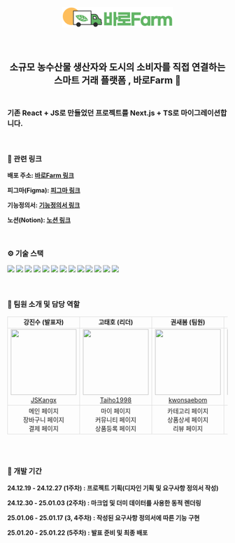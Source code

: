 <br>
<div align='center'> <img src='./public/images/BaroFarmLogo_long.png' width=50%> </div>
<br>

## <br> <div align='center'> 소규모 농수산물 생산자와 도시의 소비자를 직접 연결하는 스마트 거래 플랫폼 , 바로Farm 🌱 </div> <br>

### 기존 React + JS로 만들었던 프로젝트를 Next.js + TS로 마이그레이션합니다.

<br>

### 🔗 관련 링크

<b> 배포 주소: [바로Farm 링크](https://barofarm.netlify.app/)</b>

<b> 피그마(Figma): [피그마 링크](<https://www.figma.com/design/ThTdy4bAI2dDMxaRcDPFAW/4%EB%94%B8%EB%9D%BC---%EB%B0%94%EB%A1%9C%ED%8C%9C(Farm)?node-id=0-1&p=f&t=O2YRQAev0xPoQLzn-0>)</b>

<b> 기능정의서: [기능정의서 링크](https://docs.google.com/spreadsheets/d/12brCwjbi5Jx5qKoXahrMsqFkfG7VHe_1B374fup5QQg/edit?gid=0#gid=0)</b>

<b> 노션(Notion): [노션 링크](https://www.notion.so/4-4-3275fa56674041069f61c44806d2d11e?pvs=4)</b>

<br>

### ⚙️ 기술 스택

<div>
  <!-- 개발 도구 -->
  <img src="https://img.shields.io/badge/git-F05032?style=for-the-badge&logo=git&logoColor=white">
  <img src="https://img.shields.io/badge/github-181717?style=for-the-badge&logo=github&logoColor=white">
  <img src="https://img.shields.io/badge/figma-666666?style=for-the-badge&logo=figma&logoColor=white">
  <!-- 빌드 도구 -->
  <img src="https://img.shields.io/badge/vite-646CFF?style=for-the-badge&logo=vite&logoColor=white">
  <!-- 프론트엔드 기본 기술 -->
  <img src="https://img.shields.io/badge/html5-E34F26?style=for-the-badge&logo=html5&logoColor=white">
  <img src="https://img.shields.io/badge/css-1572B6?style=for-the-badge&logo=css3&logoColor=white">
  <img src="https://img.shields.io/badge/javascript-F7DF1E?style=for-the-badge&logo=javascript&logoColor=black">
  <!-- 프레임워크 및 스타일링 -->
  <img src="https://img.shields.io/badge/react-61DAFB?style=for-the-badge&logo=react&logoColor=white">
  <img src="https://img.shields.io/badge/tailwindcss-06B6D4?style=for-the-badge&logo=tailwindcss&logoColor=white">
  <!-- 상태 관리 및 데이터 페칭 -->
  <img src="https://img.shields.io/badge/zustand-00B899?style=for-the-badge&logo=&logoColor=white">
  <img src="https://img.shields.io/badge/tanstack query-FF4154?style=for-the-badge&logo=reactquery&logoColor=white">
  <!-- 라우팅 -->
  <img src="https://img.shields.io/badge/reactrouter-CA4245?style=for-the-badge&logo=reactrouter&logoColor=white">
  <!-- 배포 -->
  <img src="https://img.shields.io/badge/netlify-00C7B7?style=for-the-badge&logo=netlify&logoColor=white">
</div>
<br>
<br>

### 🐝 팀원 소개 및 담당 역할

<table style="border-collapse: collapse;">
    <tr>
      <td style="border: 1px solid #ddd; text-align: center;"><p align="center" style="margin: 0;"><strong>강진수 (발표자)</strong></p></td>
      <td style="border: 1px solid #ddd; text-align: center;"><p align="center" style="margin: 0;"><strong>고태호 (리더)</strong></p></td>
      <td style="border: 1px solid #ddd; text-align: center;"><p align="center" style="margin: 0;"><strong>권새봄 (팀원)</strong></p></td>
      <td style="border: 1px solid #ddd; text-align: center;"><p align="center" style="margin: 0;"><strong>황은지 (팀원)</strong></p></td>
    </tr>
    <tr>
      <td style="border: 1px solid #ddd; text-align: center;">
        <a href="https://github.com/JSKangx">
          <img src="./public/images/reademe/jinsu.png" width="150" height="150">
          <p align="center" style="margin: 0;">JSKangx</p>
        </a>
      </td>
      <td style="border: 1px solid #ddd; text-align: center;">
        <a href="https://github.com/Taiho1998">
          <img src="./public/images/reademe/taiho.png" width="150" height="150">
          <p align="center" style="margin: 0;">Taiho1998</p>
        </a>
      </td>
      <td style="border: 1px solid #ddd; text-align: center;">
        <a href="https://github.com/kwonsaebom">
          <img src="./public/images/reademe/seabom.png" width="150" height="150">
          <p align="center" style="margin: 0;">kwonsaebom</p>
        </a>
      </td>
      <td style="border: 1px solid #ddd; text-align: center;">
        <a href="https://github.com/gitlookgitlook">
          <img src="./public/images/reademe/eunji.png" width="150" height="150">
          <p align="center" style="margin: 0;">gitlookgitlook</p>
        </a>
      </td>
    </tr>
    <tr>
      <td style="border: 1px solid #ddd;">
        <p align="center" style="margin: 0;">
          메인 페이지<br/>
          장바구니 페이지<br/>
          결제 페이지
        </p>
      </td>
      <td style="border: 1px solid #ddd;">
        <p align="center" style="margin: 0;">
          마이 페이지<br/>
          커뮤니티 페이지<br/>
          상품등록 페이지
        </p>
      </td>
      <td style="border: 1px solid #ddd;">
        <p align="center" style="margin: 0;">
          카테고리 페이지<br/>
          상품상세 페이지<br/>
          리뷰 페이지
        </p>
      </td>
      <td style="border: 1px solid #ddd;">
        <p align="center" style="margin: 0;">
          회원가입<br/>
          로그인<br/>
          검색 페이지
        </p>
      </td>
    </tr>
</table>
<br>
<br>

### 📆 개발 기간

<b>24.12.19 - 24.12.27 (1주차) : 프로젝트 기획(디자인 기획 및 요구사항 정의서 작성)</b>

<b>24.12.30 - 25.01.03 (2주차) : 마크업 및 더미 데이터를 사용한 동적 렌더링</b>

<b>25.01.06 - 25.01.17 (3, 4주차) : 작성된 요구사항 정의서에 따른 기능 구현</b>

<b>25.01.20 - 25.01.22 (5주차) : 발표 준비 및 최종 배포</b>
